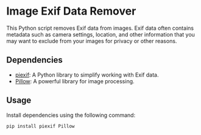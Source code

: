 # Image Exif Data Remover

This Python script removes Exif data from images. Exif data often contains metadata such as camera settings, location, and other information that you may want to exclude from your images for privacy or other reasons.

## Dependencies

- [piexif](https://pypi.org/project/piexif/): A Python library to simplify working with Exif data.
- [Pillow](https://pypi.org/project/Pillow/): A powerful library for image processing.

## Usage

Install dependencies using the following command:

   ```bash
   pip install piexif Pillow





